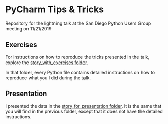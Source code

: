 # PyCharm Tips & Tricks

Repository for the lightning talk at the San Diego Python Users Group meeting on 11/21/2019

## Exercises

For instructions on how to reproduce the tricks presented in the talk,
explore the [story_with_exercises folder](story_with_exercises/).

In that folder, every Python file contains detailed instructions on how
to reproduce what you I did during the talk.

## Presentation

I presented the data in the [story_for_presentation folder](story_for_presentation/).
It is the same that you will find in the previous folder, except that
it does not have the detailed instructions.

